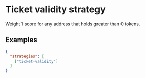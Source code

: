 # Ticket validity strategy

Weight 1 score for any address that holds greater than 0 tokens.

## Examples

```JSON
{
  "strategies": [
    ["ticket-validity"]
  ]
}
```

